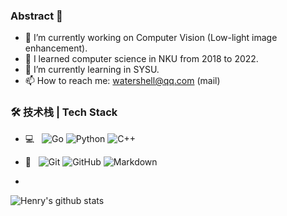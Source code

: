 ### Abstract 👋

<!--
**Henry-GongZY/Henry-GongZY** is a ✨ _special_ ✨ repository because its `README.md` (this file) appears on your GitHub profile.-->

- 🔭 I’m currently working on Computer Vision (Low-light image enhancement).
- 🏫 I learned computer science in NKU from 2018 to 2022.
- 🌱 I’m currently learning in SYSU.
- 📫 How to reach me: watershell@qq.com (mail)

### 🛠 技术栈 | Tech Stack

- 💻 &#160; ![Go](https://img.shields.io/badge/Go-1.17-blue) ![Python](https://img.shields.io/badge/Python-3.8-green) ![C++](https://img.shields.io/badge/C%2B%2B-11-red)

- 🔧 &#160; ![Git](https://img.shields.io/badge/-Git-333333?style=flat&logo=git)
![GitHub](https://img.shields.io/badge/-GitHub-333333?style=flat&logo=github)
![Markdown](https://img.shields.io/badge/-Markdown-333333?style=flat&logo=markdown)

- 

![Henry's github stats](https://github-readme-stats.vercel.app/api?username=Henry-GongZY&theme=radical&hide=prs) 

